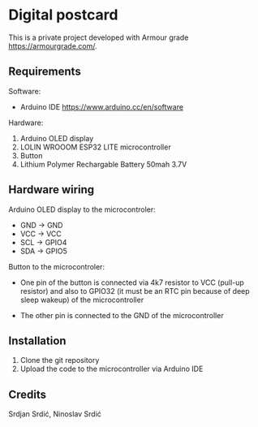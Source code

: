 # Digital postcard

This is a private project developed with Armour grade https://armourgrade.com/.

## Requirements

 Software: 

 * Arduino IDE https://www.arduino.cc/en/software

 Hardware: 

 1. Arduino OLED display
 2. LOLIN WROOOM ESP32 LITE microcontroller 
 3. Button 
 4. Lithium Polymer Rechargable Battery 50mah 3.7V
    

## Hardware wiring 

   Arduino OLED display to the microcontroler:
   
   * GND -> GND 
   * VCC -> VCC
   * SCL -> GPIO4 
   * SDA -> GPIO5
   


 Button to the microcontroler:
  
  * One pin of the button is connected via 4k7 resistor to VCC (pull-up resistor) and also to GPIO32 (it must be an RTC pin because of deep sleep wakeup) of the microcontroller 
   
  * The other pin is connected to the GND of the microcontroller 



## Installation

1. Clone the git repository
2. Upload the code to the microcontroller via Arduino IDE

## Credits

Srdjan Srdić, Ninoslav Srdić

